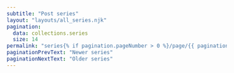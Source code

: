 ```yaml
---
subtitle: "Post series"
layout: "layouts/all_series.njk"
pagination:
  data: collections.series
  size: 14
permalink: "series{% if pagination.pageNumber > 0 %}/page/{{ pagination.pageNumber }}{% endif %}/index.html"
paginationPrevText: "Newer series"
paginationNextText: "Older series"
---
```

